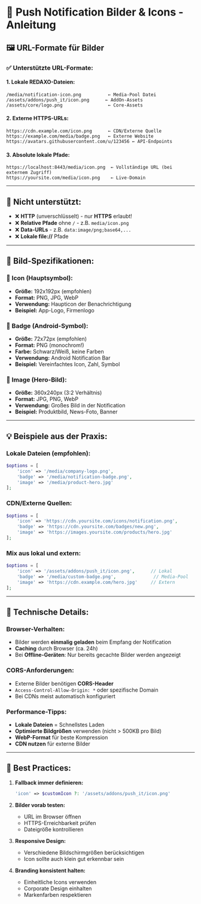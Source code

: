 # 📱 Push Notification Bilder & Icons - Anleitung

## 🖼️ URL-Formate für Bilder

### ✅ **Unterstützte URL-Formate:**

#### **1. Lokale REDAXO-Dateien:**
```
/media/notification-icon.png          ← Media-Pool Datei
/assets/addons/push_it/icon.png      ← AddOn-Assets
/assets/core/logo.png                 ← Core-Assets
```

#### **2. Externe HTTPS-URLs:**
```
https://cdn.example.com/icon.png      ← CDN/Externe Quelle
https://example.com/media/badge.png   ← Externe Website
https://avatars.githubusercontent.com/u/123456 ← API-Endpoints
```

#### **3. Absolute lokale Pfade:**
```
https://localhost:8443/media/icon.png  ← Vollständige URL (bei externem Zugriff)
https://yoursite.com/media/icon.png    ← Live-Domain
```

---

## 🚫 **Nicht unterstützt:**

- ❌ **HTTP** (unverschlüsselt) - nur **HTTPS** erlaubt!
- ❌ **Relative Pfade** ohne `/` - z.B. `media/icon.png`
- ❌ **Data-URLs** - z.B. `data:image/png;base64,...`
- ❌ **Lokale file://** Pfade

---

## 📐 **Bild-Spezifikationen:**

### **🔹 Icon (Hauptsymbol):**
- **Größe:** 192x192px (empfohlen)
- **Format:** PNG, JPG, WebP
- **Verwendung:** Haupticon der Benachrichtigung
- **Beispiel:** App-Logo, Firmenlogo

### **🔹 Badge (Android-Symbol):**
- **Größe:** 72x72px (empfohlen)
- **Format:** PNG (monochrom!)
- **Farbe:** Schwarz/Weiß, keine Farben
- **Verwendung:** Android Notification Bar
- **Beispiel:** Vereinfachtes Icon, Zahl, Symbol

### **🔹 Image (Hero-Bild):**
- **Größe:** 360x240px (3:2 Verhältnis)
- **Format:** JPG, PNG, WebP
- **Verwendung:** Großes Bild in der Notification
- **Beispiel:** Produktbild, News-Foto, Banner

---

## 💡 **Beispiele aus der Praxis:**

### **Lokale Dateien (empfohlen):**
```php
$options = [
    'icon' => '/media/company-logo.png',
    'badge' => '/media/notification-badge.png', 
    'image' => '/media/product-hero.jpg'
];
```

### **CDN/Externe Quellen:**
```php
$options = [
    'icon' => 'https://cdn.yoursite.com/icons/notification.png',
    'badge' => 'https://cdn.yoursite.com/badges/new.png',
    'image' => 'https://images.yoursite.com/products/hero.jpg'
];
```

### **Mix aus lokal und extern:**
```php
$options = [
    'icon' => '/assets/addons/push_it/icon.png',      // Lokal
    'badge' => '/media/custom-badge.png',              // Media-Pool
    'image' => 'https://cdn.example.com/hero.jpg'     // Extern
];
```

---

## 🔧 **Technische Details:**

### **Browser-Verhalten:**
- Bilder werden **einmalig geladen** beim Empfang der Notification
- **Caching** durch Browser (ca. 24h)
- Bei **Offline-Geräten**: Nur bereits gecachte Bilder werden angezeigt

### **CORS-Anforderungen:**
- Externe Bilder benötigen **CORS-Header**
- `Access-Control-Allow-Origin: *` oder spezifische Domain
- Bei CDNs meist automatisch konfiguriert

### **Performance-Tipps:**
- **Lokale Dateien** = Schnellstes Laden
- **Optimierte Bildgrößen** verwenden (nicht > 500KB pro Bild)
- **WebP-Format** für beste Kompression
- **CDN nutzen** für externe Bilder

---

## 🚀 **Best Practices:**

1. **Fallback immer definieren:**
   ```php
   'icon' => $customIcon ?: '/assets/addons/push_it/icon.png'
   ```

2. **Bilder vorab testen:**
   - URL im Browser öffnen
   - HTTPS-Erreichbarkeit prüfen
   - Dateigröße kontrollieren

3. **Responsive Design:**
   - Verschiedene Bildschirmgrößen berücksichtigen
   - Icon sollte auch klein gut erkennbar sein

4. **Branding konsistent halten:**
   - Einheitliche Icons verwenden
   - Corporate Design einhalten
   - Markenfarben respektieren
